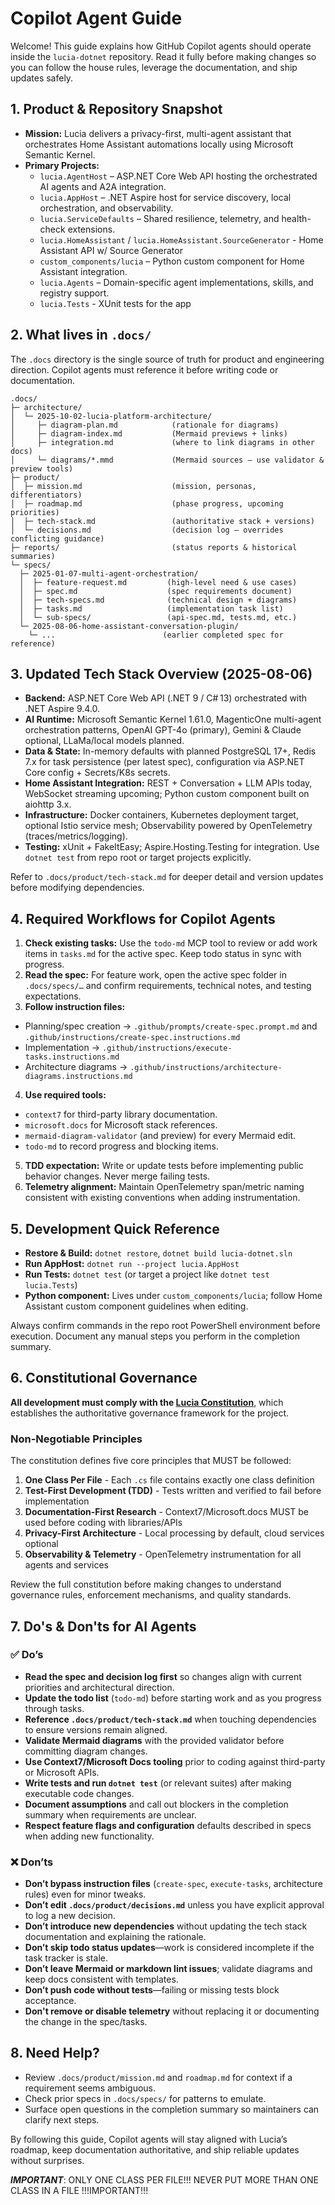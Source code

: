 # Copilot Agent Guide

Welcome! This guide explains how GitHub Copilot agents should operate inside the `lucia-dotnet` repository. Read it fully before making changes so you can follow the house rules, leverage the documentation, and ship updates safely.

## 1. Product & Repository Snapshot

- **Mission:** Lucia delivers a privacy-first, multi-agent assistant that orchestrates Home Assistant automations locally using Microsoft Semantic Kernel.
- **Primary Projects:**
  - `lucia.AgentHost` – ASP.NET Core Web API hosting the orchestrated AI agents and A2A integration.
  - `lucia.AppHost` – .NET Aspire host for service discovery, local orchestration, and observability.
  - `lucia.ServiceDefaults` – Shared resilience, telemetry, and health-check extensions.
  - `lucia.HomeAssistant` / `lucia.HomeAssistant.SourceGenerator` - Home Assistant API w/ Source Generator
  - `custom_components/lucia` – Python custom component for Home Assistant integration.
  - `lucia.Agents` – Domain-specific agent implementations, skills, and registry support.
  - `lucia.Tests` - XUnit tests for the app

## 2. What lives in `.docs/`

The `.docs` directory is the single source of truth for product and engineering direction. Copilot agents must reference it before writing code or documentation.

```
.docs/
├─ architecture/
│  └─ 2025-10-02-lucia-platform-architecture/
│     ├─ diagram-plan.md            (rationale for diagrams)
│     ├─ diagram-index.md           (Mermaid previews + links)
│     ├─ integration.md             (where to link diagrams in other docs)
│     └─ diagrams/*.mmd             (Mermaid sources – use validator & preview tools)
├─ product/
│  ├─ mission.md                    (mission, personas, differentiators)
│  ├─ roadmap.md                    (phase progress, upcoming priorities)
│  ├─ tech-stack.md                 (authoritative stack + versions)
│  └─ decisions.md                  (decision log – overrides conflicting guidance)
├─ reports/                         (status reports & historical summaries)
└─ specs/
  ├─ 2025-01-07-multi-agent-orchestration/
  │  ├─ feature-request.md         (high-level need & use cases)
  │  ├─ spec.md                    (spec requirements document)
  │  ├─ tech-specs.md              (technical design + diagrams)
  │  ├─ tasks.md                   (implementation task list)
  │  └─ sub-specs/                 (api-spec.md, tests.md, etc.)
  └─ 2025-08-06-home-assistant-conversation-plugin/
    └─ ...                        (earlier completed spec for reference)
```

## 3. Updated Tech Stack Overview (2025-08-06)

- **Backend:** ASP.NET Core Web API (.NET 9 / C# 13) orchestrated with .NET Aspire 9.4.0.
- **AI Runtime:** Microsoft Semantic Kernel 1.61.0, MagenticOne multi-agent orchestration patterns, OpenAI GPT-4o (primary), Gemini & Claude optional, LLaMa/local models planned.
- **Data & State:** In-memory defaults with planned PostgreSQL 17+, Redis 7.x for task persistence (per latest spec), configuration via ASP.NET Core config + Secrets/K8s secrets.
- **Home Assistant Integration:** REST + Conversation + LLM APIs today, WebSocket streaming upcoming; Python custom component built on aiohttp 3.x.
- **Infrastructure:** Docker containers, Kubernetes deployment target, optional Istio service mesh; Observability powered by OpenTelemetry (traces/metrics/logging).
- **Testing:** xUnit + FakeItEasy; Aspire.Hosting.Testing for integration. Use `dotnet test` from repo root or target projects explicitly.

Refer to `.docs/product/tech-stack.md` for deeper detail and version updates before modifying dependencies.

## 4. Required Workflows for Copilot Agents

1. **Check existing tasks:** Use the `todo-md` MCP tool to review or add work items in `tasks.md` for the active spec. Keep todo status in sync with progress.
2. **Read the spec:** For feature work, open the active spec folder in `.docs/specs/…` and confirm requirements, technical notes, and testing expectations.
3. **Follow instruction files:**
  - Planning/spec creation → `.github/prompts/create-spec.prompt.md` and `.github/instructions/create-spec.instructions.md`
  - Implementation → `.github/instructions/execute-tasks.instructions.md`
  - Architecture diagrams → `.github/instructions/architecture-diagrams.instructions.md`
4. **Use required tools:**
  - `context7` for third-party library documentation.
  - `microsoft.docs` for Microsoft stack references.
  - `mermaid-diagram-validator` (and preview) for every Mermaid edit.
  - `todo-md` to record progress and blocking items.
5. **TDD expectation:** Write or update tests before implementing public behavior changes. Never merge failing tests.
6. **Telemetry alignment:** Maintain OpenTelemetry span/metric naming consistent with existing conventions when adding instrumentation.

## 5. Development Quick Reference

- **Restore & Build:** `dotnet restore`, `dotnet build lucia-dotnet.sln`
- **Run AppHost:** `dotnet run --project lucia.AppHost`
- **Run Tests:** `dotnet test` (or target a project like `dotnet test lucia.Tests`)
- **Python component:** Lives under `custom_components/lucia`; follow Home Assistant custom component guidelines when editing.

Always confirm commands in the repo root PowerShell environment before execution. Document any manual steps you perform in the completion summary.

## 6. Constitutional Governance

**All development must comply with the [Lucia Constitution](.specify/memory/constitution.md)**, which establishes the authoritative governance framework for the project.

### Non-Negotiable Principles

The constitution defines five core principles that MUST be followed:

1. **One Class Per File** - Each `.cs` file contains exactly one class definition
2. **Test-First Development (TDD)** - Tests written and verified to fail before implementation
3. **Documentation-First Research** - Context7/Microsoft.docs MUST be used before coding with libraries/APIs
4. **Privacy-First Architecture** - Local processing by default, cloud services optional
5. **Observability & Telemetry** - OpenTelemetry instrumentation for all agents and services

Review the full constitution before making changes to understand governance rules, enforcement mechanisms, and quality standards.

## 7. Do's & Don'ts for AI Agents

### ✅ Do’s

- **Read the spec and decision log first** so changes align with current priorities and architectural direction.
- **Update the todo list** (`todo-md`) before starting work and as you progress through tasks.
- **Reference `.docs/product/tech-stack.md`** when touching dependencies to ensure versions remain aligned.
- **Validate Mermaid diagrams** with the provided validator before committing diagram changes.
- **Use Context7/Microsoft Docs tooling** prior to coding against third-party or Microsoft APIs.
- **Write tests and run `dotnet test`** (or relevant suites) after making executable code changes.
- **Document assumptions** and call out blockers in the completion summary when requirements are unclear.
- **Respect feature flags and configuration** defaults described in specs when adding new functionality.

### ❌ Don’ts

- **Don’t bypass instruction files** (`create-spec`, `execute-tasks`, architecture rules) even for minor tweaks.
- **Don’t edit `.docs/product/decisions.md`** unless you have explicit approval to log a new decision.
- **Don’t introduce new dependencies** without updating the tech stack documentation and explaining the rationale.
- **Don’t skip todo status updates**—work is considered incomplete if the task tracker is stale.
- **Don’t leave Mermaid or markdown lint issues**; validate diagrams and keep docs consistent with templates.
- **Don’t push code without tests**—failing or missing tests block acceptance.
- **Don't remove or disable telemetry** without replacing it or documenting the change in the spec/tasks.

## 8. Need Help?

- Review `.docs/product/mission.md` and `roadmap.md` for context if a requirement seems ambiguous.
- Check prior specs in `.docs/specs/` for patterns to emulate.
- Surface open questions in the completion summary so maintainers can clarify next steps.

By following this guide, Copilot agents will stay aligned with Lucia’s roadmap, keep documentation authoritative, and ship reliable updates without surprises.

***IMPORTANT***: ONLY ONE CLASS PER FILE!!! NEVER PUT MORE THAN ONE CLASS IN A FILE !!!IMPORTANT!!!
